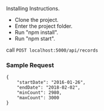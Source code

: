 Installing Instructions.

- Clone the project.
- Enter the project folder.
- Run "npm install".
- Run "npm start".

call `POST localhost:5000/api/records`

### Sample Request

```
{
	"startDate": "2016-01-26", 
	"endDate": "2018-02-02", 
	"minCount": 2980,
	"maxCount": 3000
}
```